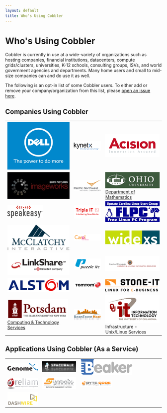 ```yaml
---
layout: default
title: Who's Using Cobbler
---
```


# Who's Using Cobbler

Cobbler is currently in use at a wide-variety of organizations such as hosting companies, financial institutions, datacenters, compute grids/clusters, universities, K-12 schools, consulting groups, ISVs, and world government agencies and departments.  Many home users and small to mid-size companies can and do use it as well.

The following is an opt-in list of some Cobbler users. To either add or remove your company/organization from this list, please [open an issue here](https://github.com/cobbler/cobbler.github.com/issues).

## Companies Using Cobbler

<table class="users">
 <tr>
  <td><a href="http://www.dell.com"><img src="/images/who/Dell_Logo_Tagline.jpg" alt="Dell Inc." /></a></td>
  <td><a href="http://www.kynetx.com"><img src="/images/who/KynetxLogo273.png" alt="Kynetx" /></a></td>
  <td><a href="http://www.acision.com"><img src="/images/who/Acision_red_grey_strapline.png" alt="Acision" /></a></td>
 </tr>
 <tr>
  <td><a href="http://imageworks.com"><img src="/images/who/SPI_logo_small.jpg" /></a></td>
  <td><a href="http://pnl.gov"><img src="/images/who/pnnl_logo.png" /></a></td>
  <td><a href="http://www.ohio.edu"><img src="/images/who/ohio.gif" /></a><br/><a href="http://www.math.ohiou.edu"> Department of Mathematics</a></td>
 </tr>
 <tr>
  <td><a href="http://speakeasy.net"><img src="/images/who/speakeasy.png" alt="Speakeasy"  /></a></td>
  <td><a href="http://www.triple-it.nl/"><img src="/images/who/triple-it.gif" /></a></td>
  <td><a href="http://www.uclug.org/flpc"><img src="/images/who/flpc.2.jpg" alt="FreeLinuxPC.org"/></a></td>
 </tr>
 <tr>
  <td><a href="http://www.mcclatchyinteractive.com/"><img src="/images/who/mi_logo_d.gif" ></a></td>
  <td><a href="http://www.carol.com/"><img src="/images/who/carol_logo.gif" ></a></td>
  <td><a href="http://www.widexs.nl"><img src="/images/who/widexs.gif" alt="WideXS" ></a></td>
 </tr>
 <tr>
  <td><a href="http://linkshare.com"><img src="/images/who/linkshare_logo.gif" alt="LinkShare" ></a></td>
  <td><a href="http://puzzle.ch"><img src="/images/who/puzzleitc-small.gif"></a></td>
  <td><a href="http://library.stanford.edu"><img src="/images/who/sulair_logo.gif" alt="Stanford University Libraries"></a></td>
 </tr>
 <tr>
  <td><a href="http://www.alstom.com/"><img src="/images/who/Alstom.png" alt="Alstom"></a></td>
  <td><a href="http://www.tomtom.com"><img src="/images/who/tomtom_logo.png" /></a></td>
  <td><a href="http://www.stone-it.com"><img src="/images/who/stone-it.png" /></a></td>
 </tr>
 <tr>
  <td><a href="http://www.potsdam.edu"><img src="/images/who/suny-potsdam.jpg" alt="SUNY Potsdam" /></a><br/><a href="http://www.potsdam.edu/CTS/">Computing &amp; Technology Services</a></td>
  <td><a href="http://beantownhost.com"><img src="/images/who/beantown-logo.png" alt="Bean Town Host"></a>
  <td><a href="http://www.ou.edu/ouit"><img src="/images/who/OUIT_rgb.jpg" alt="OU IT"/></a><br/>Infrastructure - Unix/Linux Services</td>
 </tr>
</table>

## Applications Using Cobbler (As a Service)

<table class="users">
 <tr>
  <td><a href="http://genome.et.redhat.com"><img src="/images/who/glogo.gif" alt="Genome"/></a></td>
  <td><a href="http://fedorahosted.org/spacewalk"><img src="/images/who/spacewalk-logo.png" alt="Spacewalk"></a></td> 
  <td><a href="http://fedorahosted.org/beaker"><img src="/images/who/Beaker-logo-1b.png" alt="Beaker"/></a></td>
 </tr>
 <tr>
  <td><a href="http://reliam.com"><img src="/images/who/reliam.png" alt="Reliam"/></a></td>
  <td><a href="http://www.opensymbolic.org"><img src="/images/who/symbolic_logo.png" alt="Open Symbolic"/></a></td>
  <td><a href="http://www.byte-code.com"><img src="/images/who/LogoLuminoso.png" width="40%" alt="Byte-Code"/></a></td>
 </tr>
 <tr>
  <td><a href="http://dashwire.com"><img src="/images/who/dwlogo-300x132.png" alt="Dashwire"/></a></td>
 </tr>
</table>

